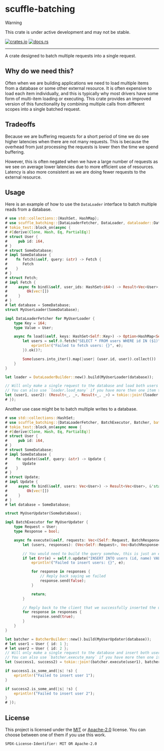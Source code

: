 # scuffle-batching

> [!WARNING]  
> This crate is under active development and may not be stable.

 [![crates.io](https://img.shields.io/crates/v/scuffle-batching.svg)](https://crates.io/crates/scuffle-batching) [![docs.rs](https://img.shields.io/docsrs/scuffle-batching)](https://docs.rs/scuffle-batching)

---

A crate designed to batch multiple requests into a single request.

## Why do we need this?

Often when we are building applications we need to load multiple items from a database or some other external resource. It is often expensive to load each item individually, and this is typically why most drivers have some form of multi-item loading or executing. This crate provides an improved version of this functionality by combining multiple calls from different scopes into a single batched request.

## Tradeoffs

Because we are buffering requests for a short period of time we do see higher latencies when there are not many requests. This is because the overhead from just processing the requests is lower then the time we spend buffering.

However, this is often negated when we have a large number of requests as we see on average lower latencies due to more efficient use of resources. Latency is also more consistent as we are doing fewer requests to the external resource.

## Usage

Here is an example of how to use the `DataLoader` interface to batch multiple reads from a database.

```rust
# use std::collections::{HashSet, HashMap};
# use scuffle_batching::{DataLoaderFetcher, DataLoader, dataloader::DataLoaderBuilder};
# tokio_test::block_on(async {
# #[derive(Clone, Hash, Eq, PartialEq)]
# struct User {
#     pub id: i64,
# }
# struct SomeDatabase;
# impl SomeDatabase {
#    fn fetch(&self, query: &str) -> Fetch {
#       Fetch
#    }
# }
# struct Fetch;
# impl Fetch {
#     async fn bind(&self, user_ids: HashSet<i64>) -> Result<Vec<User>, &'static str> {
#         Ok(vec![])
#     }
# }
# let database = SomeDatabase;
struct MyUserLoader(SomeDatabase);

impl DataLoaderFetcher for MyUserLoader {
    type Key = i64;
    type Value = User;

    async fn load(&self, keys: HashSet<Self::Key>) -> Option<HashMap<Self::Key, Self::Value>> {
        let users = self.0.fetch("SELECT * FROM users WHERE id IN ($1)").bind(keys).await.map_err(|e| {
            eprintln!("Failed to fetch users: {}", e);
        }).ok()?;

        Some(users.into_iter().map(|user| (user.id, user)).collect())
    }
}

let loader = DataLoaderBuilder::new().build(MyUserLoader(database));

// Will only make a single request to the database and load both users
// You can also use `loader.load_many` if you have more then one item to load.
let (user1, user2): (Result<_, _>, Result<_, _>) = tokio::join!(loader.load(1), loader.load(2));
# });
```

Another use case might be to batch multiple writes to a database.

```rust
# use std::collections::HashSet;
# use scuffle_batching::{DataLoaderFetcher, BatchExecutor, Batcher, batch::{BatchResponse, BatcherBuilder}, DataLoader};
# tokio_test::block_on(async move {
# #[derive(Clone, Hash, Eq, PartialEq)]
# struct User {
#     pub id: i64,
# }
# struct SomeDatabase;
# impl SomeDatabase {
#    fn update(&self, query: &str) -> Update {
#       Update
#    }
# }
# struct Update;
# impl Update {
#     async fn bind(&self, users: Vec<User>) -> Result<Vec<User>, &'static str> {
#         Ok(vec![])
#     }
# }
# let database = SomeDatabase;

struct MyUserUpdater(SomeDatabase);

impl BatchExecutor for MyUserUpdater {
    type Request = User;
    type Response = bool;

    async fn execute(&self, requests: Vec<(Self::Request, BatchResponse<Self::Response>)>) {
        let (users, responses): (Vec<Self::Request>, Vec<BatchResponse<Self::Response>>) = requests.into_iter().unzip();

        // You would need to build the query somehow, this is just an example
        if let Err(e) = self.0.update("INSERT INTO users (id, name) VALUES ($1, $2), ($3, $4)").bind(users).await {
            eprintln!("Failed to insert users: {}", e);

            for response in responses {
                // Reply back saying we failed
                response.send(false);
            }

            return;
        }

        // Reply back to the client that we successfully inserted the users
        for response in responses {
            response.send(true);
        }
    }
}

let batcher = BatcherBuilder::new().build(MyUserUpdater(database));
# let user1 = User { id: 1 };
# let user2 = User { id: 2 };
// Will only make a single request to the database and insert both users
// You can also use `batcher.execute_many` if you have more then one item to insert.
let (success1, success2) = tokio::join!(batcher.execute(user1), batcher.execute(user2));

if success1.is_some_and(|s| !s) {
    eprintln!("Failed to insert user 1");
}

if success2.is_some_and(|s| !s) {
    eprintln!("Failed to insert user 2");
}
# });
```

## License

This project is licensed under the [MIT](./LICENSE.MIT) or [Apache-2.0](./LICENSE.Apache-2.0) license.
You can choose between one of them if you use this work.

`SPDX-License-Identifier: MIT OR Apache-2.0`
